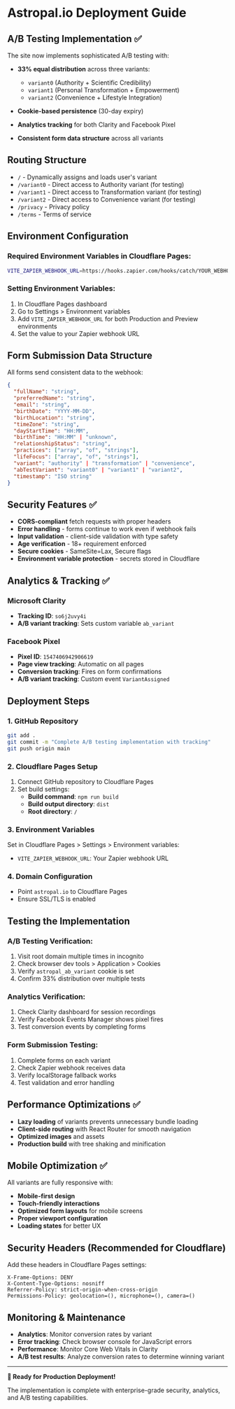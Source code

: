 # Astropal.io Deployment Guide

## A/B Testing Implementation ✅

The site now implements sophisticated A/B testing with:

- **33% equal distribution** across three variants:
  - `variant0` (Authority + Scientific Credibility)
  - `variant1` (Personal Transformation + Empowerment) 
  - `variant2` (Convenience + Lifestyle Integration)

- **Cookie-based persistence** (30-day expiry)
- **Analytics tracking** for both Clarity and Facebook Pixel
- **Consistent form data structure** across all variants

## Routing Structure

- `/` - Dynamically assigns and loads user's variant
- `/variant0` - Direct access to Authority variant (for testing)
- `/variant1` - Direct access to Transformation variant (for testing)
- `/variant2` - Direct access to Convenience variant (for testing)
- `/privacy` - Privacy policy
- `/terms` - Terms of service

## Environment Configuration

### Required Environment Variables in Cloudflare Pages:

```bash
VITE_ZAPIER_WEBHOOK_URL=https://hooks.zapier.com/hooks/catch/YOUR_WEBHOOK_ID/
```

### Setting Environment Variables:

1. In Cloudflare Pages dashboard
2. Go to Settings > Environment variables
3. Add `VITE_ZAPIER_WEBHOOK_URL` for both Production and Preview environments
4. Set the value to your Zapier webhook URL

## Form Submission Data Structure

All forms send consistent data to the webhook:

```json
{
  "fullName": "string",
  "preferredName": "string", 
  "email": "string",
  "birthDate": "YYYY-MM-DD",
  "birthLocation": "string",
  "timeZone": "string",
  "dayStartTime": "HH:MM",
  "birthTime": "HH:MM" | "unknown",
  "relationshipStatus": "string",
  "practices": ["array", "of", "strings"],
  "lifeFocus": ["array", "of", "strings"],
  "variant": "authority" | "transformation" | "convenience",
  "abTestVariant": "variant0" | "variant1" | "variant2",
  "timestamp": "ISO string"
}
```

## Security Features ✅

- **CORS-compliant** fetch requests with proper headers
- **Error handling** - forms continue to work even if webhook fails
- **Input validation** - client-side validation with type safety
- **Age verification** - 18+ requirement enforced
- **Secure cookies** - SameSite=Lax, Secure flags
- **Environment variable protection** - secrets stored in Cloudflare

## Analytics & Tracking ✅

### Microsoft Clarity
- **Tracking ID**: `so6j2uvy4i`
- **A/B variant tracking**: Sets custom variable `ab_variant`

### Facebook Pixel  
- **Pixel ID**: `1547406942906619`
- **Page view tracking**: Automatic on all pages
- **Conversion tracking**: Fires on form confirmations
- **A/B variant tracking**: Custom event `VariantAssigned`

## Deployment Steps

### 1. GitHub Repository
```bash
git add .
git commit -m "Complete A/B testing implementation with tracking"
git push origin main
```

### 2. Cloudflare Pages Setup
1. Connect GitHub repository to Cloudflare Pages
2. Set build settings:
   - **Build command**: `npm run build`
   - **Build output directory**: `dist`
   - **Root directory**: `/`

### 3. Environment Variables
Set in Cloudflare Pages > Settings > Environment variables:
- `VITE_ZAPIER_WEBHOOK_URL`: Your Zapier webhook URL

### 4. Domain Configuration
- Point `astropal.io` to Cloudflare Pages
- Ensure SSL/TLS is enabled

## Testing the Implementation

### A/B Testing Verification:
1. Visit root domain multiple times in incognito
2. Check browser dev tools > Application > Cookies
3. Verify `astropal_ab_variant` cookie is set
4. Confirm 33% distribution over multiple tests

### Analytics Verification:
1. Check Clarity dashboard for session recordings
2. Verify Facebook Events Manager shows pixel fires
3. Test conversion events by completing forms

### Form Submission Testing:
1. Complete forms on each variant
2. Check Zapier webhook receives data
3. Verify localStorage fallback works
4. Test validation and error handling

## Performance Optimizations ✅

- **Lazy loading** of variants prevents unnecessary bundle loading
- **Client-side routing** with React Router for smooth navigation
- **Optimized images** and assets
- **Production build** with tree shaking and minification

## Mobile Optimization ✅

All variants are fully responsive with:
- **Mobile-first design**
- **Touch-friendly interactions**
- **Optimized form layouts** for mobile screens
- **Proper viewport configuration**
- **Loading states** for better UX

## Security Headers (Recommended for Cloudflare)

Add these headers in Cloudflare Pages settings:

```
X-Frame-Options: DENY
X-Content-Type-Options: nosniff
Referrer-Policy: strict-origin-when-cross-origin
Permissions-Policy: geolocation=(), microphone=(), camera=()
```

## Monitoring & Maintenance

- **Analytics**: Monitor conversion rates by variant
- **Error tracking**: Check browser console for JavaScript errors  
- **Performance**: Monitor Core Web Vitals in Clarity
- **A/B test results**: Analyze conversion rates to determine winning variant

---

**🚀 Ready for Production Deployment!**

The implementation is complete with enterprise-grade security, analytics, and A/B testing capabilities. 